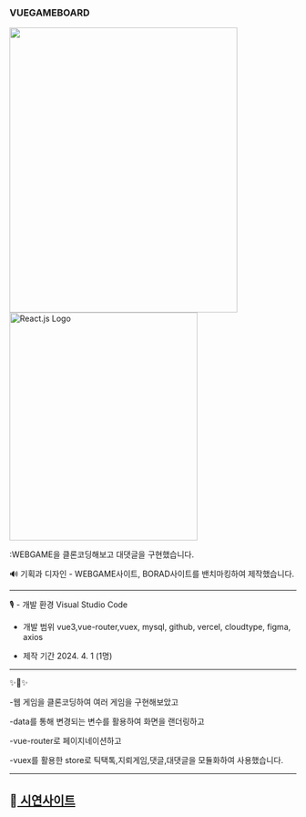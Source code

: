 ### VUEGAMEBOARD

 

<img src="https://m.media-amazon.com/images/I/818AwiiJMaL.png" width="400" height="500">
<img src="https://upload.wikimedia.org/wikipedia/commons/f/f1/Vue.png" alt="React.js Logo" width="330" height="400">

:WEBGAME을 클론코딩해보고 대댓글을 구현했습니다.

🔊 
기획과 디자인 - WEBGAME사이트, BORAD사이트를 밴치마킹하여 제작했습니다.

-------------

 🎙️ - 개발 환경
      Visual Studio Code

   - 개발 범위
     vue3,vue-router,vuex, mysql, github, vercel, cloudtype, figma, axios
 
   - 제작 기간
     2024. 4. 1 (1명)

-------------
✨🎺✨

-웹 게임을 클론코딩하여 여러 게임을 구현해보았고 

-data를 통해 변경되는 변수를 활용하여 화면을 랜더링하고 

-vue-router로 페이지네이션하고 

-vuex를 활용한 store로 틱택톡,지뢰게임,댓글,대댓글을 모듈화하여 사용했습니다.

-------------
## 📢<a href="https://vueweb-psi.vercel.app/"> 시연사이트 <a/> 
